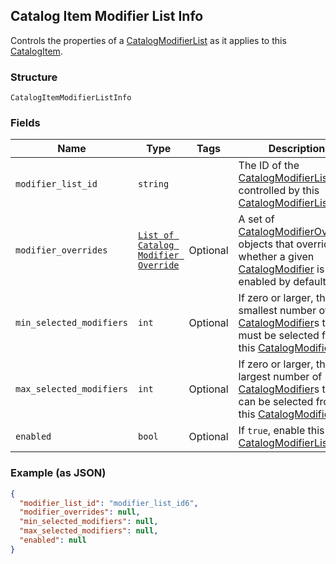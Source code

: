 ## Catalog Item Modifier List Info

Controls the properties of a [CatalogModifierList](./models/catalog-modifier-list.md) as it applies to this [CatalogItem](./models/catalog-item.md).

### Structure

`CatalogItemModifierListInfo`

### Fields

| Name | Type | Tags | Description |
|  --- | --- | --- | --- |
| `modifier_list_id` | `string` |  | The ID of the [CatalogModifierList](./models/catalog-modifier.md) controlled by this [CatalogModifierListInfo](./models/catalog-modifier-list-info.md). |
| `modifier_overrides` | [`List of Catalog Modifier Override`](/doc/models/catalog-modifier-override.md) | Optional | A set of [CatalogModifierOverride](./models/catalog-modifier-override.md) objects that override whether a given [CatalogModifier](./models/catalog-modifier.md) is enabled by default. |
| `min_selected_modifiers` | `int` | Optional | If zero or larger, the smallest number of [CatalogModifier](./models/catalog-modifier.md)s that must be selected from this [CatalogModifierList](./models/catalog-modifier-list.md). |
| `max_selected_modifiers` | `int` | Optional | If zero or larger, the largest number of [CatalogModifier](./models/catalog-modifier.md)s that can be selected from this [CatalogModifierList](./models/catalog-modifier-list.md). |
| `enabled` | `bool` | Optional | If `true`, enable this [CatalogModifierList](./models/catalog-modifier-list.md). |

### Example (as JSON)

```json
{
  "modifier_list_id": "modifier_list_id6",
  "modifier_overrides": null,
  "min_selected_modifiers": null,
  "max_selected_modifiers": null,
  "enabled": null
}
```

